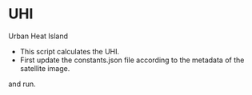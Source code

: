 # UHI
Urban Heat Island

* This script calculates the UHI.
* First update the constants.json file according to the metadata of the satellite image.

and run.
